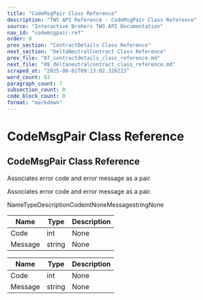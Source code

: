```yaml
---
title: "CodeMsgPair Class Reference"
description: "TWS API Reference - CodeMsgPair Class Reference"
source: "Interactive Brokers TWS API Documentation"
nav_id: "codemsgpair-ref"
order: 8
prev_section: "ContractDetails Class Reference"
next_section: "DeltaNeutralContract Class Reference"
prev_file: "07_contractdetails_class_reference.md"
next_file: "09_deltaneutralcontract_class_reference.md"
scraped_at: "2025-08-01T09:13:02.320223"
word_count: 83
paragraph_count: 7
subsection_count: 0
code_block_count: 0
format: "markdown"
---
```


# CodeMsgPair Class Reference

## CodeMsgPair Class Reference

Associates error code and error message as a pair.

Associates error code and error message as a pair.

NameTypeDescriptionCodeintNoneMessagestringNone

| Name | Type | Description |
| --- | --- | --- |
| Code | int | None |
| Message | string | None |

| Name | Type | Description |
| --- | --- | --- |
| Code | int | None |
| Message | string | None |